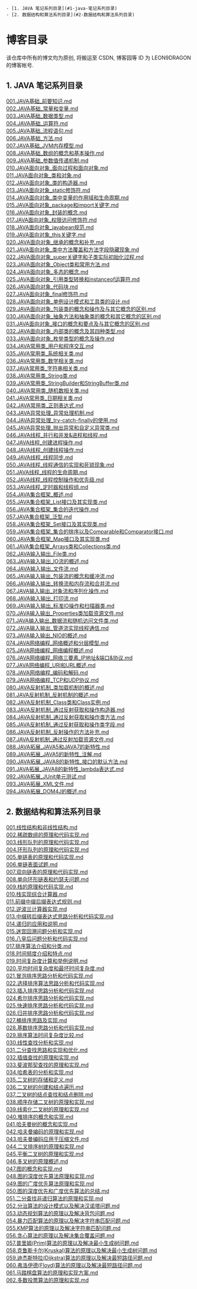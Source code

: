 <!-- TOC -->

    - [1. JAVA 笔记系列目录](#1-java-笔记系列目录)
    - [2. 数据结构和算法系列目录](#2-数据结构和算法系列目录)

<!-- /TOC -->

# 博客目录
该仓库中所有的博文均为原创, 将搬运至 CSDN, 博客园等 ID 为 LEON9DRAGON 的博客帐号.


## 1. JAVA 笔记系列目录
[001.JAVA基础_前要知识.md](https://github.com/leon9dragon/all_blogs/blob/main/notes_of_java/01.java_notes/001.JAVA%E5%9F%BA%E7%A1%80_%E5%89%8D%E8%A6%81%E7%9F%A5%E8%AF%86.md)<br/>
[002.JAVA基础_常量和变量.md](https://github.com/leon9dragon/all_blogs/blob/main/notes_of_java/01.java_notes/002.JAVA%E5%9F%BA%E7%A1%80_%E5%B8%B8%E9%87%8F%E5%92%8C%E5%8F%98%E9%87%8F.md)<br/>
[003.JAVA基础_数据类型.md](https://github.com/leon9dragon/all_blogs/blob/main/notes_of_java/01.java_notes/003.JAVA%E5%9F%BA%E7%A1%80_%E6%95%B0%E6%8D%AE%E7%B1%BB%E5%9E%8B.md)<br/>
[004.JAVA基础_运算符.md](https://github.com/leon9dragon/all_blogs/blob/main/notes_of_java/01.java_notes/004.JAVA%E5%9F%BA%E7%A1%80_%E8%BF%90%E7%AE%97%E7%AC%A6.md)<br/>
[005.JAVA基础_流程语句.md](https://github.com/leon9dragon/all_blogs/blob/main/notes_of_java/01.java_notes/005.JAVA%E5%9F%BA%E7%A1%80_%E6%B5%81%E7%A8%8B%E8%AF%AD%E5%8F%A5.md)<br/>
[006.JAVA基础_方法.md](https://github.com/leon9dragon/all_blogs/blob/main/notes_of_java/01.java_notes/006.JAVA%E5%9F%BA%E7%A1%80_%E6%96%B9%E6%B3%95.md)<br/>
[007.JAVA基础_JVM内存模型.md](https://github.com/leon9dragon/all_blogs/blob/main/notes_of_java/01.java_notes/007.JAVA%E5%9F%BA%E7%A1%80_JVM%E5%86%85%E5%AD%98%E6%A8%A1%E5%9E%8B.md)<br/>
[008.JAVA基础_数组的概念和基本操作.md](https://github.com/leon9dragon/all_blogs/blob/main/notes_of_java/01.java_notes/008.JAVA%E5%9F%BA%E7%A1%80_%E6%95%B0%E7%BB%84%E7%9A%84%E6%A6%82%E5%BF%B5%E5%92%8C%E5%9F%BA%E6%9C%AC%E6%93%8D%E4%BD%9C.md)<br/>
[009.JAVA基础_参数值传递机制.md](https://github.com/leon9dragon/all_blogs/blob/main/notes_of_java/01.java_notes/009.JAVA%E5%9F%BA%E7%A1%80_%E5%8F%82%E6%95%B0%E5%80%BC%E4%BC%A0%E9%80%92%E6%9C%BA%E5%88%B6.md)<br/>
[010.JAVA面向对象_面向过程和面向对象.md](https://github.com/leon9dragon/all_blogs/blob/main/notes_of_java/01.java_notes/010.JAVA%E9%9D%A2%E5%90%91%E5%AF%B9%E8%B1%A1_%E9%9D%A2%E5%90%91%E8%BF%87%E7%A8%8B%E5%92%8C%E9%9D%A2%E5%90%91%E5%AF%B9%E8%B1%A1.md)<br/>
[011.JAVA面向对象_类和对象.md](https://github.com/leon9dragon/all_blogs/blob/main/notes_of_java/01.java_notes/011.JAVA%E9%9D%A2%E5%90%91%E5%AF%B9%E8%B1%A1_%E7%B1%BB%E5%92%8C%E5%AF%B9%E8%B1%A1.md)<br/>
[012.JAVA面向对象_类的构造器.md](https://github.com/leon9dragon/all_blogs/blob/main/notes_of_java/01.java_notes/012.JAVA%E9%9D%A2%E5%90%91%E5%AF%B9%E8%B1%A1_%E7%B1%BB%E7%9A%84%E6%9E%84%E9%80%A0%E5%99%A8.md)<br/>
[013.JAVA面向对象_static修饰符.md](https://github.com/leon9dragon/all_blogs/blob/main/notes_of_java/01.java_notes/013.JAVA%E9%9D%A2%E5%90%91%E5%AF%B9%E8%B1%A1_static%E4%BF%AE%E9%A5%B0%E7%AC%A6.md)<br/>
[014.JAVA面向对象_类中变量的作用域和生命周期.md](https://github.com/leon9dragon/all_blogs/blob/main/notes_of_java/01.java_notes/014.JAVA%E9%9D%A2%E5%90%91%E5%AF%B9%E8%B1%A1_%E7%B1%BB%E4%B8%AD%E5%8F%98%E9%87%8F%E7%9A%84%E4%BD%9C%E7%94%A8%E5%9F%9F%E5%92%8C%E7%94%9F%E5%91%BD%E5%91%A8%E6%9C%9F.md)<br/>
[015.JAVA面向对象_package和import关键字.md](https://github.com/leon9dragon/all_blogs/blob/main/notes_of_java/01.java_notes/015.JAVA%E9%9D%A2%E5%90%91%E5%AF%B9%E8%B1%A1_package%E5%92%8Cimport%E5%85%B3%E9%94%AE%E5%AD%97.md)<br/>
[016.JAVA面向对象_封装的概念.md](https://github.com/leon9dragon/all_blogs/blob/main/notes_of_java/01.java_notes/016.JAVA%E9%9D%A2%E5%90%91%E5%AF%B9%E8%B1%A1_%E5%B0%81%E8%A3%85%E7%9A%84%E6%A6%82%E5%BF%B5.md)<br/>
[017.JAVA面向对象_权限访问修饰符.md](https://github.com/leon9dragon/all_blogs/blob/main/notes_of_java/01.java_notes/017.JAVA%E9%9D%A2%E5%90%91%E5%AF%B9%E8%B1%A1_%E6%9D%83%E9%99%90%E8%AE%BF%E9%97%AE%E4%BF%AE%E9%A5%B0%E7%AC%A6.md)<br/>
[018.JAVA面向对象_javabean规范.md](https://github.com/leon9dragon/all_blogs/blob/main/notes_of_java/01.java_notes/018.JAVA%E9%9D%A2%E5%90%91%E5%AF%B9%E8%B1%A1_javabean%E8%A7%84%E8%8C%83.md)<br/>
[019.JAVA面向对象_this关键字.md](https://github.com/leon9dragon/all_blogs/blob/main/notes_of_java/01.java_notes/019.JAVA%E9%9D%A2%E5%90%91%E5%AF%B9%E8%B1%A1_this%E5%85%B3%E9%94%AE%E5%AD%97.md)<br/>
[020.JAVA面向对象_继承的概念和补充.md](https://github.com/leon9dragon/all_blogs/blob/main/notes_of_java/01.java_notes/020.JAVA%E9%9D%A2%E5%90%91%E5%AF%B9%E8%B1%A1_%E7%BB%A7%E6%89%BF%E7%9A%84%E6%A6%82%E5%BF%B5%E5%92%8C%E8%A1%A5%E5%85%85.md)<br/>
[021.JAVA面向对象_类中方法覆盖和方法字段隐藏现象.md](https://github.com/leon9dragon/all_blogs/blob/main/notes_of_java/01.java_notes/021.JAVA%E9%9D%A2%E5%90%91%E5%AF%B9%E8%B1%A1_%E7%B1%BB%E4%B8%AD%E6%96%B9%E6%B3%95%E8%A6%86%E7%9B%96%E5%92%8C%E6%96%B9%E6%B3%95%E5%AD%97%E6%AE%B5%E9%9A%90%E8%97%8F%E7%8E%B0%E8%B1%A1.md)<br/>
[022.JAVA面向对象_super关键字和子类实际初始化过程.md](https://github.com/leon9dragon/all_blogs/blob/main/notes_of_java/01.java_notes/022.JAVA%E9%9D%A2%E5%90%91%E5%AF%B9%E8%B1%A1_super%E5%85%B3%E9%94%AE%E5%AD%97%E5%92%8C%E5%AD%90%E7%B1%BB%E5%AE%9E%E9%99%85%E5%88%9D%E5%A7%8B%E5%8C%96%E8%BF%87%E7%A8%8B.md)<br/>
[023.JAVA面向对象_Object类和常用方法.md](https://github.com/leon9dragon/all_blogs/blob/main/notes_of_java/01.java_notes/023.JAVA%E9%9D%A2%E5%90%91%E5%AF%B9%E8%B1%A1_Object%E7%B1%BB%E5%92%8C%E5%B8%B8%E7%94%A8%E6%96%B9%E6%B3%95.md)<br/>
[024.JAVA面向对象_多态的概念.md](https://github.com/leon9dragon/all_blogs/blob/main/notes_of_java/01.java_notes/024.JAVA%E9%9D%A2%E5%90%91%E5%AF%B9%E8%B1%A1_%E5%A4%9A%E6%80%81%E7%9A%84%E6%A6%82%E5%BF%B5.md)<br/>
[025.JAVA面向对象_引用类型转换和instanceof运算符.md](https://github.com/leon9dragon/all_blogs/blob/main/notes_of_java/01.java_notes/025.JAVA%E9%9D%A2%E5%90%91%E5%AF%B9%E8%B1%A1_%E5%BC%95%E7%94%A8%E7%B1%BB%E5%9E%8B%E8%BD%AC%E6%8D%A2%E5%92%8Cinstanceof%E8%BF%90%E7%AE%97%E7%AC%A6.md)<br/>
[026.JAVA面向对象_代码块.md](https://github.com/leon9dragon/all_blogs/blob/main/notes_of_java/01.java_notes/026.JAVA%E9%9D%A2%E5%90%91%E5%AF%B9%E8%B1%A1_%E4%BB%A3%E7%A0%81%E5%9D%97.md)<br/>
[027.JAVA面向对象_final修饰符.md](https://github.com/leon9dragon/all_blogs/blob/main/notes_of_java/01.java_notes/027.JAVA%E9%9D%A2%E5%90%91%E5%AF%B9%E8%B1%A1_final%E4%BF%AE%E9%A5%B0%E7%AC%A6.md)<br/>
[028.JAVA面向对象_单例设计模式和工具类的设计.md](https://github.com/leon9dragon/all_blogs/blob/main/notes_of_java/01.java_notes/028.JAVA%E9%9D%A2%E5%90%91%E5%AF%B9%E8%B1%A1_%E5%8D%95%E4%BE%8B%E8%AE%BE%E8%AE%A1%E6%A8%A1%E5%BC%8F%E5%92%8C%E5%B7%A5%E5%85%B7%E7%B1%BB%E7%9A%84%E8%AE%BE%E8%AE%A1.md)<br/>
[029.JAVA面向对象_包装类的概念和操作及与其它概念的区别.md](https://github.com/leon9dragon/all_blogs/blob/main/notes_of_java/01.java_notes/029.JAVA%E9%9D%A2%E5%90%91%E5%AF%B9%E8%B1%A1_%E5%8C%85%E8%A3%85%E7%B1%BB%E7%9A%84%E6%A6%82%E5%BF%B5%E5%92%8C%E6%93%8D%E4%BD%9C%E5%8F%8A%E4%B8%8E%E5%85%B6%E5%AE%83%E6%A6%82%E5%BF%B5%E7%9A%84%E5%8C%BA%E5%88%AB.md)<br/>
[030.JAVA面向对象_抽象方法和抽象类的概念和其它概念的区别.md](https://github.com/leon9dragon/all_blogs/blob/main/notes_of_java/01.java_notes/030.JAVA%E9%9D%A2%E5%90%91%E5%AF%B9%E8%B1%A1_%E6%8A%BD%E8%B1%A1%E6%96%B9%E6%B3%95%E5%92%8C%E6%8A%BD%E8%B1%A1%E7%B1%BB%E7%9A%84%E6%A6%82%E5%BF%B5%E5%92%8C%E5%85%B6%E5%AE%83%E6%A6%82%E5%BF%B5%E7%9A%84%E5%8C%BA%E5%88%AB.md)<br/>
[031.JAVA面向对象_接口的概念和要点及与其它概念的区别.md](https://github.com/leon9dragon/all_blogs/blob/main/notes_of_java/01.java_notes/031.JAVA%E9%9D%A2%E5%90%91%E5%AF%B9%E8%B1%A1_%E6%8E%A5%E5%8F%A3%E7%9A%84%E6%A6%82%E5%BF%B5%E5%92%8C%E8%A6%81%E7%82%B9%E5%8F%8A%E4%B8%8E%E5%85%B6%E5%AE%83%E6%A6%82%E5%BF%B5%E7%9A%84%E5%8C%BA%E5%88%AB.md)<br/>
[032.JAVA面向对象_内部类的概念及其四种类型.md](https://github.com/leon9dragon/all_blogs/blob/main/notes_of_java/01.java_notes/032.JAVA%E9%9D%A2%E5%90%91%E5%AF%B9%E8%B1%A1_%E5%86%85%E9%83%A8%E7%B1%BB%E7%9A%84%E6%A6%82%E5%BF%B5%E5%8F%8A%E5%85%B6%E5%9B%9B%E7%A7%8D%E7%B1%BB%E5%9E%8B.md)<br/>
[033.JAVA面向对象_枚举类型的概念及操作.md](https://github.com/leon9dragon/all_blogs/blob/main/notes_of_java/01.java_notes/033.JAVA%E9%9D%A2%E5%90%91%E5%AF%B9%E8%B1%A1_%E6%9E%9A%E4%B8%BE%E7%B1%BB%E5%9E%8B%E7%9A%84%E6%A6%82%E5%BF%B5%E5%8F%8A%E6%93%8D%E4%BD%9C.md)<br/>
[034.JAVA常用类_用户和程序交互.md](https://github.com/leon9dragon/all_blogs/blob/main/notes_of_java/01.java_notes/034.JAVA%E5%B8%B8%E7%94%A8%E7%B1%BB_%E7%94%A8%E6%88%B7%E5%92%8C%E7%A8%8B%E5%BA%8F%E4%BA%A4%E4%BA%92.md)<br/>
[035.JAVA常用类_系统相关类.md](https://github.com/leon9dragon/all_blogs/blob/main/notes_of_java/01.java_notes/035.JAVA%E5%B8%B8%E7%94%A8%E7%B1%BB_%E7%B3%BB%E7%BB%9F%E7%9B%B8%E5%85%B3%E7%B1%BB.md)<br/>
[036.JAVA常用类_数学相关类.md](https://github.com/leon9dragon/all_blogs/blob/main/notes_of_java/01.java_notes/036.JAVA%E5%B8%B8%E7%94%A8%E7%B1%BB_%E6%95%B0%E5%AD%A6%E7%9B%B8%E5%85%B3%E7%B1%BB.md)<br/>
[037.JAVA常用类_字符串相关类.md](https://github.com/leon9dragon/all_blogs/blob/main/notes_of_java/01.java_notes/037.JAVA%E5%B8%B8%E7%94%A8%E7%B1%BB_%E5%AD%97%E7%AC%A6%E4%B8%B2%E7%9B%B8%E5%85%B3%E7%B1%BB.md)<br/>
[038.JAVA常用类_String类.md](https://github.com/leon9dragon/all_blogs/blob/main/notes_of_java/01.java_notes/038.JAVA%E5%B8%B8%E7%94%A8%E7%B1%BB_String%E7%B1%BB.md)<br/>
[039.JAVA常用类_StringBuilder和StringBuffer类.md](https://github.com/leon9dragon/all_blogs/blob/main/notes_of_java/01.java_notes/039.JAVA%E5%B8%B8%E7%94%A8%E7%B1%BB_StringBuilder%E5%92%8CStringBuffer%E7%B1%BB.md)<br/>
[040.JAVA常用类_随机数相关类.md](https://github.com/leon9dragon/all_blogs/blob/main/notes_of_java/01.java_notes/040.JAVA%E5%B8%B8%E7%94%A8%E7%B1%BB_%E9%9A%8F%E6%9C%BA%E6%95%B0%E7%9B%B8%E5%85%B3%E7%B1%BB.md)<br/>
[041.JAVA常用类_日期相关类.md](https://github.com/leon9dragon/all_blogs/blob/main/notes_of_java/01.java_notes/041.JAVA%E5%B8%B8%E7%94%A8%E7%B1%BB_%E6%97%A5%E6%9C%9F%E7%9B%B8%E5%85%B3%E7%B1%BB.md)<br/>
[042.JAVA常用类_正则表达式.md](https://github.com/leon9dragon/all_blogs/blob/main/notes_of_java/01.java_notes/042.JAVA%E5%B8%B8%E7%94%A8%E7%B1%BB_%E6%AD%A3%E5%88%99%E8%A1%A8%E8%BE%BE%E5%BC%8F.md)<br/>
[043.JAVA异常处理_异常处理机制.md](https://github.com/leon9dragon/all_blogs/blob/main/notes_of_java/01.java_notes/043.JAVA%E5%BC%82%E5%B8%B8%E5%A4%84%E7%90%86_%E5%BC%82%E5%B8%B8%E5%A4%84%E7%90%86%E6%9C%BA%E5%88%B6.md)<br/>
[044.JAVA异常处理_try-catch-finally的使用.md](https://github.com/leon9dragon/all_blogs/blob/main/notes_of_java/01.java_notes/044.JAVA%E5%BC%82%E5%B8%B8%E5%A4%84%E7%90%86_try-catch-finally%E7%9A%84%E4%BD%BF%E7%94%A8.md)<br/>
[045.JAVA异常处理_抛出异常和自定义异常类.md](https://github.com/leon9dragon/all_blogs/blob/main/notes_of_java/01.java_notes/045.JAVA%E5%BC%82%E5%B8%B8%E5%A4%84%E7%90%86_%E6%8A%9B%E5%87%BA%E5%BC%82%E5%B8%B8%E5%92%8C%E8%87%AA%E5%AE%9A%E4%B9%89%E5%BC%82%E5%B8%B8%E7%B1%BB.md)<br/>
[046.JAVA线程_并行和并发&进程和线程.md](https://github.com/leon9dragon/all_blogs/blob/main/notes_of_java/01.java_notes/046.JAVA%E7%BA%BF%E7%A8%8B_%E5%B9%B6%E8%A1%8C%E5%92%8C%E5%B9%B6%E5%8F%91%26%E8%BF%9B%E7%A8%8B%E5%92%8C%E7%BA%BF%E7%A8%8B.md)<br/>
[047.JAVA线程_创建进程操作.md](https://github.com/leon9dragon/all_blogs/blob/main/notes_of_java/01.java_notes/047.JAVA%E7%BA%BF%E7%A8%8B_%E5%88%9B%E5%BB%BA%E8%BF%9B%E7%A8%8B%E6%93%8D%E4%BD%9C.md)<br/>
[048.JAVA线程_创建线程操作.md](https://github.com/leon9dragon/all_blogs/blob/main/notes_of_java/01.java_notes/048.JAVA%E7%BA%BF%E7%A8%8B_%E5%88%9B%E5%BB%BA%E7%BA%BF%E7%A8%8B%E6%93%8D%E4%BD%9C.md)<br/>
[049.JAVA线程_线程同步.md](https://github.com/leon9dragon/all_blogs/blob/main/notes_of_java/01.java_notes/049.JAVA%E7%BA%BF%E7%A8%8B_%E7%BA%BF%E7%A8%8B%E5%90%8C%E6%AD%A5.md)<br/>
[050.JAVA线程_线程通信的实现和死锁现象.md](https://github.com/leon9dragon/all_blogs/blob/main/notes_of_java/01.java_notes/050.JAVA%E7%BA%BF%E7%A8%8B_%E7%BA%BF%E7%A8%8B%E9%80%9A%E4%BF%A1%E7%9A%84%E5%AE%9E%E7%8E%B0%E5%92%8C%E6%AD%BB%E9%94%81%E7%8E%B0%E8%B1%A1.md)<br/>
[051.JAVA线程_线程的生命周期.md](https://github.com/leon9dragon/all_blogs/blob/main/notes_of_java/01.java_notes/051.JAVA%E7%BA%BF%E7%A8%8B_%E7%BA%BF%E7%A8%8B%E7%9A%84%E7%94%9F%E5%91%BD%E5%91%A8%E6%9C%9F.md)<br/>
[052.JAVA线程_线程控制操作和优先级.md](https://github.com/leon9dragon/all_blogs/blob/main/notes_of_java/01.java_notes/052.JAVA%E7%BA%BF%E7%A8%8B_%E7%BA%BF%E7%A8%8B%E6%8E%A7%E5%88%B6%E6%93%8D%E4%BD%9C%E5%92%8C%E4%BC%98%E5%85%88%E7%BA%A7.md)<br/>
[053.JAVA线程_定时器和线程组.md](https://github.com/leon9dragon/all_blogs/blob/main/notes_of_java/01.java_notes/053.JAVA%E7%BA%BF%E7%A8%8B_%E5%AE%9A%E6%97%B6%E5%99%A8%E5%92%8C%E7%BA%BF%E7%A8%8B%E7%BB%84.md)<br/>
[054.JAVA集合框架_概述.md](https://github.com/leon9dragon/all_blogs/blob/main/notes_of_java/01.java_notes/054.JAVA%E9%9B%86%E5%90%88%E6%A1%86%E6%9E%B6_%E6%A6%82%E8%BF%B0.md)<br/>
[055.JAVA集合框架_List接口及其实现类.md](https://github.com/leon9dragon/all_blogs/blob/main/notes_of_java/01.java_notes/055.JAVA%E9%9B%86%E5%90%88%E6%A1%86%E6%9E%B6_List%E6%8E%A5%E5%8F%A3%E5%8F%8A%E5%85%B6%E5%AE%9E%E7%8E%B0%E7%B1%BB.md)<br/>
[056.JAVA集合框架_集合的迭代操作.md](https://github.com/leon9dragon/all_blogs/blob/main/notes_of_java/01.java_notes/056.JAVA%E9%9B%86%E5%90%88%E6%A1%86%E6%9E%B6_%E9%9B%86%E5%90%88%E7%9A%84%E8%BF%AD%E4%BB%A3%E6%93%8D%E4%BD%9C.md)<br/>
[057.JAVA集合框架_泛型.md](https://github.com/leon9dragon/all_blogs/blob/main/notes_of_java/01.java_notes/057.JAVA%E9%9B%86%E5%90%88%E6%A1%86%E6%9E%B6_%E6%B3%9B%E5%9E%8B.md)<br/>
[058.JAVA集合框架_Set接口及其实现类.md](https://github.com/leon9dragon/all_blogs/blob/main/notes_of_java/01.java_notes/058.JAVA%E9%9B%86%E5%90%88%E6%A1%86%E6%9E%B6_Set%E6%8E%A5%E5%8F%A3%E5%8F%8A%E5%85%B6%E5%AE%9E%E7%8E%B0%E7%B1%BB.md)<br/>
[059.JAVA集合框架_集合的排序以及Comparable和Comparator接口.md](https://github.com/leon9dragon/all_blogs/blob/main/notes_of_java/01.java_notes/059.JAVA%E9%9B%86%E5%90%88%E6%A1%86%E6%9E%B6_%E9%9B%86%E5%90%88%E7%9A%84%E6%8E%92%E5%BA%8F%E4%BB%A5%E5%8F%8AComparable%E5%92%8CComparator%E6%8E%A5%E5%8F%A3.md)<br/>
[060.JAVA集合框架_Map接口及其实现类.md](https://github.com/leon9dragon/all_blogs/blob/main/notes_of_java/01.java_notes/060.JAVA%E9%9B%86%E5%90%88%E6%A1%86%E6%9E%B6_Map%E6%8E%A5%E5%8F%A3%E5%8F%8A%E5%85%B6%E5%AE%9E%E7%8E%B0%E7%B1%BB.md)<br/>
[061.JAVA集合框架_Arrays类和Collections类.md](https://github.com/leon9dragon/all_blogs/blob/main/notes_of_java/01.java_notes/061.JAVA%E9%9B%86%E5%90%88%E6%A1%86%E6%9E%B6_Arrays%E7%B1%BB%E5%92%8CCollections%E7%B1%BB.md)<br/>
[062.JAVA输入输出_File类.md](https://github.com/leon9dragon/all_blogs/blob/main/notes_of_java/01.java_notes/062.JAVA%E8%BE%93%E5%85%A5%E8%BE%93%E5%87%BA_File%E7%B1%BB.md)<br/>
[063.JAVA输入输出_IO流的概述.md](https://github.com/leon9dragon/all_blogs/blob/main/notes_of_java/01.java_notes/063.JAVA%E8%BE%93%E5%85%A5%E8%BE%93%E5%87%BA_IO%E6%B5%81%E7%9A%84%E6%A6%82%E8%BF%B0.md)<br/>
[064.JAVA输入输出_文件流.md](https://github.com/leon9dragon/all_blogs/blob/main/notes_of_java/01.java_notes/064.JAVA%E8%BE%93%E5%85%A5%E8%BE%93%E5%87%BA_%E6%96%87%E4%BB%B6%E6%B5%81.md)<br/>
[065.JAVA输入输出_包装流的概念和缓冲流.md](https://github.com/leon9dragon/all_blogs/blob/main/notes_of_java/01.java_notes/065.JAVA%E8%BE%93%E5%85%A5%E8%BE%93%E5%87%BA_%E5%8C%85%E8%A3%85%E6%B5%81%E7%9A%84%E6%A6%82%E5%BF%B5%E5%92%8C%E7%BC%93%E5%86%B2%E6%B5%81.md)<br/>
[066.JAVA输入输出_转换流和内存流和合并流.md](https://github.com/leon9dragon/all_blogs/blob/main/notes_of_java/01.java_notes/066.JAVA%E8%BE%93%E5%85%A5%E8%BE%93%E5%87%BA_%E8%BD%AC%E6%8D%A2%E6%B5%81%E5%92%8C%E5%86%85%E5%AD%98%E6%B5%81%E5%92%8C%E5%90%88%E5%B9%B6%E6%B5%81.md)<br/>
[067.JAVA输入输出_对象流和序列化操作.md](https://github.com/leon9dragon/all_blogs/blob/main/notes_of_java/01.java_notes/067.JAVA%E8%BE%93%E5%85%A5%E8%BE%93%E5%87%BA_%E5%AF%B9%E8%B1%A1%E6%B5%81%E5%92%8C%E5%BA%8F%E5%88%97%E5%8C%96%E6%93%8D%E4%BD%9C.md)<br/>
[068.JAVA输入输出_打印流.md](https://github.com/leon9dragon/all_blogs/blob/main/notes_of_java/01.java_notes/068.JAVA%E8%BE%93%E5%85%A5%E8%BE%93%E5%87%BA_%E6%89%93%E5%8D%B0%E6%B5%81.md)<br/>
[069.JAVA输入输出_标准IO操作和扫描器类.md](https://github.com/leon9dragon/all_blogs/blob/main/notes_of_java/01.java_notes/069.JAVA%E8%BE%93%E5%85%A5%E8%BE%93%E5%87%BA_%E6%A0%87%E5%87%86IO%E6%93%8D%E4%BD%9C%E5%92%8C%E6%89%AB%E6%8F%8F%E5%99%A8%E7%B1%BB.md)<br/>
[070.JAVA输入输出_Properties类加载资源文件.md](https://github.com/leon9dragon/all_blogs/blob/main/notes_of_java/01.java_notes/070.JAVA%E8%BE%93%E5%85%A5%E8%BE%93%E5%87%BA_Properties%E7%B1%BB%E5%8A%A0%E8%BD%BD%E8%B5%84%E6%BA%90%E6%96%87%E4%BB%B6.md)<br/>
[071.JAVA输入输出_数据流和随机访问文件类.md](https://github.com/leon9dragon/all_blogs/blob/main/notes_of_java/01.java_notes/071.JAVA%E8%BE%93%E5%85%A5%E8%BE%93%E5%87%BA_%E6%95%B0%E6%8D%AE%E6%B5%81%E5%92%8C%E9%9A%8F%E6%9C%BA%E8%AE%BF%E9%97%AE%E6%96%87%E4%BB%B6%E7%B1%BB.md)<br/>
[072.JAVA输入输出_管道流实现线程通信.md](https://github.com/leon9dragon/all_blogs/blob/main/notes_of_java/01.java_notes/072.JAVA%E8%BE%93%E5%85%A5%E8%BE%93%E5%87%BA_%E7%AE%A1%E9%81%93%E6%B5%81%E5%AE%9E%E7%8E%B0%E7%BA%BF%E7%A8%8B%E9%80%9A%E4%BF%A1.md)<br/>
[073.JAVA输入输出_NIO的概述.md](https://github.com/leon9dragon/all_blogs/blob/main/notes_of_java/01.java_notes/073.JAVA%E8%BE%93%E5%85%A5%E8%BE%93%E5%87%BA_NIO%E7%9A%84%E6%A6%82%E8%BF%B0.md)<br/>
[074.JAVA网络编程_网络概述和分层模型.md](https://github.com/leon9dragon/all_blogs/blob/main/notes_of_java/01.java_notes/074.JAVA%E7%BD%91%E7%BB%9C%E7%BC%96%E7%A8%8B_%E7%BD%91%E7%BB%9C%E6%A6%82%E8%BF%B0%E5%92%8C%E5%88%86%E5%B1%82%E6%A8%A1%E5%9E%8B.md)<br/>
[075.JAVA网络编程_网络编程概述.md](https://github.com/leon9dragon/all_blogs/blob/main/notes_of_java/01.java_notes/075.JAVA%E7%BD%91%E7%BB%9C%E7%BC%96%E7%A8%8B_%E7%BD%91%E7%BB%9C%E7%BC%96%E7%A8%8B%E6%A6%82%E8%BF%B0.md)<br/>
[076.JAVA网络编程_网络三要素_IP地址&端口&协议.md](https://github.com/leon9dragon/all_blogs/blob/main/notes_of_java/01.java_notes/076.JAVA%E7%BD%91%E7%BB%9C%E7%BC%96%E7%A8%8B_%E7%BD%91%E7%BB%9C%E4%B8%89%E8%A6%81%E7%B4%A0_IP%E5%9C%B0%E5%9D%80%26%E7%AB%AF%E5%8F%A3%26%E5%8D%8F%E8%AE%AE.md)<br/>
[077.JAVA网络编程_URI和URL概述.md](https://github.com/leon9dragon/all_blogs/blob/main/notes_of_java/01.java_notes/077.JAVA%E7%BD%91%E7%BB%9C%E7%BC%96%E7%A8%8B_URI%E5%92%8CURL%E6%A6%82%E8%BF%B0.md)<br/>
[078.JAVA网络编程_编码和解码.md](https://github.com/leon9dragon/all_blogs/blob/main/notes_of_java/01.java_notes/078.JAVA%E7%BD%91%E7%BB%9C%E7%BC%96%E7%A8%8B_%E7%BC%96%E7%A0%81%E5%92%8C%E8%A7%A3%E7%A0%81.md)<br/>
[079.JAVA网络编程_TCP和UDP协议.md](https://github.com/leon9dragon/all_blogs/blob/main/notes_of_java/01.java_notes/079.JAVA%E7%BD%91%E7%BB%9C%E7%BC%96%E7%A8%8B_TCP%E5%92%8CUDP%E5%8D%8F%E8%AE%AE.md)<br/>
[080.JAVA反射机制_类加载机制的概述.md](https://github.com/leon9dragon/all_blogs/blob/main/notes_of_java/01.java_notes/080.JAVA%E5%8F%8D%E5%B0%84%E6%9C%BA%E5%88%B6_%E7%B1%BB%E5%8A%A0%E8%BD%BD%E6%9C%BA%E5%88%B6%E7%9A%84%E6%A6%82%E8%BF%B0.md)<br/>
[081.JAVA反射机制_反射机制的概述.md](https://github.com/leon9dragon/all_blogs/blob/main/notes_of_java/01.java_notes/081.JAVA%E5%8F%8D%E5%B0%84%E6%9C%BA%E5%88%B6_%E5%8F%8D%E5%B0%84%E6%9C%BA%E5%88%B6%E7%9A%84%E6%A6%82%E8%BF%B0.md)<br/>
[082.JAVA反射机制_Class类和Class实例.md](https://github.com/leon9dragon/all_blogs/blob/main/notes_of_java/01.java_notes/082.JAVA%E5%8F%8D%E5%B0%84%E6%9C%BA%E5%88%B6_Class%E7%B1%BB%E5%92%8CClass%E5%AE%9E%E4%BE%8B.md)<br/>
[083.JAVA反射机制_通过反射获取和操作构造器.md](https://github.com/leon9dragon/all_blogs/blob/main/notes_of_java/01.java_notes/083.JAVA%E5%8F%8D%E5%B0%84%E6%9C%BA%E5%88%B6_%E9%80%9A%E8%BF%87%E5%8F%8D%E5%B0%84%E8%8E%B7%E5%8F%96%E5%92%8C%E6%93%8D%E4%BD%9C%E6%9E%84%E9%80%A0%E5%99%A8.md)<br/>
[084.JAVA反射机制_通过反射获取和操作类方法.md](https://github.com/leon9dragon/all_blogs/blob/main/notes_of_java/01.java_notes/084.JAVA%E5%8F%8D%E5%B0%84%E6%9C%BA%E5%88%B6_%E9%80%9A%E8%BF%87%E5%8F%8D%E5%B0%84%E8%8E%B7%E5%8F%96%E5%92%8C%E6%93%8D%E4%BD%9C%E7%B1%BB%E6%96%B9%E6%B3%95.md)<br/>
[085.JAVA反射机制_通过反射获取和操作类字段.md](https://github.com/leon9dragon/all_blogs/blob/main/notes_of_java/01.java_notes/085.JAVA%E5%8F%8D%E5%B0%84%E6%9C%BA%E5%88%B6_%E9%80%9A%E8%BF%87%E5%8F%8D%E5%B0%84%E8%8E%B7%E5%8F%96%E5%92%8C%E6%93%8D%E4%BD%9C%E7%B1%BB%E5%AD%97%E6%AE%B5.md)<br/>
[086.JAVA反射机制_反射操作的方法补充.md](https://github.com/leon9dragon/all_blogs/blob/main/notes_of_java/01.java_notes/086.JAVA%E5%8F%8D%E5%B0%84%E6%9C%BA%E5%88%B6_%E5%8F%8D%E5%B0%84%E6%93%8D%E4%BD%9C%E7%9A%84%E6%96%B9%E6%B3%95%E8%A1%A5%E5%85%85.md)<br/>
[087.JAVA反射机制_通过反射加载资源文件.md](https://github.com/leon9dragon/all_blogs/blob/main/notes_of_java/01.java_notes/087.JAVA%E5%8F%8D%E5%B0%84%E6%9C%BA%E5%88%B6_%E9%80%9A%E8%BF%87%E5%8F%8D%E5%B0%84%E5%8A%A0%E8%BD%BD%E8%B5%84%E6%BA%90%E6%96%87%E4%BB%B6.md)<br/>
[088.JAVA拓展_JAVA5和JAVA7的新特性.md](https://github.com/leon9dragon/all_blogs/blob/main/notes_of_java/01.java_notes/088.JAVA%E6%8B%93%E5%B1%95_JAVA5%E5%92%8CJAVA7%E7%9A%84%E6%96%B0%E7%89%B9%E6%80%A7.md)<br/>
[089.JAVA拓展_JAVA5的新特性_注解.md](https://github.com/leon9dragon/all_blogs/blob/main/notes_of_java/01.java_notes/089.JAVA%E6%8B%93%E5%B1%95_JAVA5%E7%9A%84%E6%96%B0%E7%89%B9%E6%80%A7_%E6%B3%A8%E8%A7%A3.md)<br/>
[090.JAVA拓展_JAVA8的新特性_接口的默认方法.md](https://github.com/leon9dragon/all_blogs/blob/main/notes_of_java/01.java_notes/090.JAVA%E6%8B%93%E5%B1%95_JAVA8%E7%9A%84%E6%96%B0%E7%89%B9%E6%80%A7_%E6%8E%A5%E5%8F%A3%E7%9A%84%E9%BB%98%E8%AE%A4%E6%96%B9%E6%B3%95.md)<br/>
[091.JAVA拓展_JAVA8的新特性_lambda表达式.md](https://github.com/leon9dragon/all_blogs/blob/main/notes_of_java/01.java_notes/091.JAVA%E6%8B%93%E5%B1%95_JAVA8%E7%9A%84%E6%96%B0%E7%89%B9%E6%80%A7_lambda%E8%A1%A8%E8%BE%BE%E5%BC%8F.md)<br/>
[092.JAVA拓展_JUnit单元测试.md](https://github.com/leon9dragon/all_blogs/blob/main/notes_of_java/01.java_notes/092.JAVA%E6%8B%93%E5%B1%95_JUnit%E5%8D%95%E5%85%83%E6%B5%8B%E8%AF%95.md)<br/>
[093.JAVA拓展_XML文件.md](https://github.com/leon9dragon/all_blogs/blob/main/notes_of_java/01.java_notes/093.JAVA%E6%8B%93%E5%B1%95_XML%E6%96%87%E4%BB%B6.md)<br/>
[094.JAVA拓展_DOM4J的概述.md](https://github.com/leon9dragon/all_blogs/blob/main/notes_of_java/01.java_notes/094.JAVA%E6%8B%93%E5%B1%95_DOM4J%E7%9A%84%E6%A6%82%E8%BF%B0.md)<br/>

## 2. 数据结构和算法系列目录
[001.线性结构和非线性结构.md](https://github.com/leon9dragon/all_blogs/blob/main/notes_of_algorithm/01.algorithm_notes/001.%E7%BA%BF%E6%80%A7%E7%BB%93%E6%9E%84%E5%92%8C%E9%9D%9E%E7%BA%BF%E6%80%A7%E7%BB%93%E6%9E%84.md)<br/>
[002.稀疏数组的原理和代码实现.md](https://github.com/leon9dragon/all_blogs/blob/main/notes_of_algorithm/01.algorithm_notes/002.%E7%A8%80%E7%96%8F%E6%95%B0%E7%BB%84%E7%9A%84%E5%8E%9F%E7%90%86%E5%92%8C%E4%BB%A3%E7%A0%81%E5%AE%9E%E7%8E%B0.md)<br/>
[003.线形队列的原理和代码实现.md](https://github.com/leon9dragon/all_blogs/blob/main/notes_of_algorithm/01.algorithm_notes/003.%E7%BA%BF%E5%BD%A2%E9%98%9F%E5%88%97%E7%9A%84%E5%8E%9F%E7%90%86%E5%92%8C%E4%BB%A3%E7%A0%81%E5%AE%9E%E7%8E%B0.md)<br/>
[004.环形队列的原理和代码实现.md](https://github.com/leon9dragon/all_blogs/blob/main/notes_of_algorithm/01.algorithm_notes/004.%E7%8E%AF%E5%BD%A2%E9%98%9F%E5%88%97%E7%9A%84%E5%8E%9F%E7%90%86%E5%92%8C%E4%BB%A3%E7%A0%81%E5%AE%9E%E7%8E%B0.md)<br/>
[005.单链表的原理和代码实现.md](https://github.com/leon9dragon/all_blogs/blob/main/notes_of_algorithm/01.algorithm_notes/005.%E5%8D%95%E9%93%BE%E8%A1%A8%E7%9A%84%E5%8E%9F%E7%90%86%E5%92%8C%E4%BB%A3%E7%A0%81%E5%AE%9E%E7%8E%B0.md)<br/>
[006.单链表面试题.md](https://github.com/leon9dragon/all_blogs/blob/main/notes_of_algorithm/01.algorithm_notes/006.%E5%8D%95%E9%93%BE%E8%A1%A8%E9%9D%A2%E8%AF%95%E9%A2%98.md)<br/>
[007.双向链表的原理和代码实现.md](https://github.com/leon9dragon/all_blogs/blob/main/notes_of_algorithm/01.algorithm_notes/007.%E5%8F%8C%E5%90%91%E9%93%BE%E8%A1%A8%E7%9A%84%E5%8E%9F%E7%90%86%E5%92%8C%E4%BB%A3%E7%A0%81%E5%AE%9E%E7%8E%B0.md)<br/>
[008.单向环形链表和约瑟夫问题.md](https://github.com/leon9dragon/all_blogs/blob/main/notes_of_algorithm/01.algorithm_notes/008.%E5%8D%95%E5%90%91%E7%8E%AF%E5%BD%A2%E9%93%BE%E8%A1%A8%E5%92%8C%E7%BA%A6%E7%91%9F%E5%A4%AB%E9%97%AE%E9%A2%98.md)<br/>
[009.栈的原理和代码实现.md](https://github.com/leon9dragon/all_blogs/blob/main/notes_of_algorithm/01.algorithm_notes/009.%E6%A0%88%E7%9A%84%E5%8E%9F%E7%90%86%E5%92%8C%E4%BB%A3%E7%A0%81%E5%AE%9E%E7%8E%B0.md)<br/>
[010.栈实现综合计算器.md](https://github.com/leon9dragon/all_blogs/blob/main/notes_of_algorithm/01.algorithm_notes/010.%E6%A0%88%E5%AE%9E%E7%8E%B0%E7%BB%BC%E5%90%88%E8%AE%A1%E7%AE%97%E5%99%A8.md)<br/>
[011.前缀中缀后缀表达式规则.md](https://github.com/leon9dragon/all_blogs/blob/main/notes_of_algorithm/01.algorithm_notes/011.%E5%89%8D%E7%BC%80%E4%B8%AD%E7%BC%80%E5%90%8E%E7%BC%80%E8%A1%A8%E8%BE%BE%E5%BC%8F%E8%A7%84%E5%88%99.md)<br/>
[012.逆波兰计算器实现.md](https://github.com/leon9dragon/all_blogs/blob/main/notes_of_algorithm/01.algorithm_notes/012.%E9%80%86%E6%B3%A2%E5%85%B0%E8%AE%A1%E7%AE%97%E5%99%A8%E5%AE%9E%E7%8E%B0.md)<br/>
[013.中缀转后缀表达式思路分析和代码实现.md](https://github.com/leon9dragon/all_blogs/blob/main/notes_of_algorithm/01.algorithm_notes/013.%E4%B8%AD%E7%BC%80%E8%BD%AC%E5%90%8E%E7%BC%80%E8%A1%A8%E8%BE%BE%E5%BC%8F%E6%80%9D%E8%B7%AF%E5%88%86%E6%9E%90%E5%92%8C%E4%BB%A3%E7%A0%81%E5%AE%9E%E7%8E%B0.md)<br/>
[014.递归的应用和说明.md](https://github.com/leon9dragon/all_blogs/blob/main/notes_of_algorithm/01.algorithm_notes/014.%E9%80%92%E5%BD%92%E7%9A%84%E5%BA%94%E7%94%A8%E5%92%8C%E8%AF%B4%E6%98%8E.md)<br/>
[015.迷宫回溯问题分析和实现.md](https://github.com/leon9dragon/all_blogs/blob/main/notes_of_algorithm/01.algorithm_notes/015.%E8%BF%B7%E5%AE%AB%E5%9B%9E%E6%BA%AF%E9%97%AE%E9%A2%98%E5%88%86%E6%9E%90%E5%92%8C%E5%AE%9E%E7%8E%B0.md)<br/>
[016.八皇后问题分析和代码实现.md](https://github.com/leon9dragon/all_blogs/blob/main/notes_of_algorithm/01.algorithm_notes/016.%E5%85%AB%E7%9A%87%E5%90%8E%E9%97%AE%E9%A2%98%E5%88%86%E6%9E%90%E5%92%8C%E4%BB%A3%E7%A0%81%E5%AE%9E%E7%8E%B0.md)<br/>
[017.排序算法介绍和分类.md](https://github.com/leon9dragon/all_blogs/blob/main/notes_of_algorithm/01.algorithm_notes/017.%E6%8E%92%E5%BA%8F%E7%AE%97%E6%B3%95%E4%BB%8B%E7%BB%8D%E5%92%8C%E5%88%86%E7%B1%BB.md)<br/>
[018.时间频度介绍和特点.md](https://github.com/leon9dragon/all_blogs/blob/main/notes_of_algorithm/01.algorithm_notes/018.%E6%97%B6%E9%97%B4%E9%A2%91%E5%BA%A6%E4%BB%8B%E7%BB%8D%E5%92%8C%E7%89%B9%E7%82%B9.md)<br/>
[019.时间复杂度计算和举例说明.md](https://github.com/leon9dragon/all_blogs/blob/main/notes_of_algorithm/01.algorithm_notes/019.%E6%97%B6%E9%97%B4%E5%A4%8D%E6%9D%82%E5%BA%A6%E8%AE%A1%E7%AE%97%E5%92%8C%E4%B8%BE%E4%BE%8B%E8%AF%B4%E6%98%8E.md)<br/>
[020.平均时间复杂度和最坏时间复杂度.md](https://github.com/leon9dragon/all_blogs/blob/main/notes_of_algorithm/01.algorithm_notes/020.%E5%B9%B3%E5%9D%87%E6%97%B6%E9%97%B4%E5%A4%8D%E6%9D%82%E5%BA%A6%E5%92%8C%E6%9C%80%E5%9D%8F%E6%97%B6%E9%97%B4%E5%A4%8D%E6%9D%82%E5%BA%A6.md)<br/>
[021.冒泡排序思路分析和代码实现.md](https://github.com/leon9dragon/all_blogs/blob/main/notes_of_algorithm/01.algorithm_notes/021.%E5%86%92%E6%B3%A1%E6%8E%92%E5%BA%8F%E6%80%9D%E8%B7%AF%E5%88%86%E6%9E%90%E5%92%8C%E4%BB%A3%E7%A0%81%E5%AE%9E%E7%8E%B0.md)<br/>
[022.选择排序算法思路分析和代码实现.md](https://github.com/leon9dragon/all_blogs/blob/main/notes_of_algorithm/01.algorithm_notes/022.%E9%80%89%E6%8B%A9%E6%8E%92%E5%BA%8F%E7%AE%97%E6%B3%95%E6%80%9D%E8%B7%AF%E5%88%86%E6%9E%90%E5%92%8C%E4%BB%A3%E7%A0%81%E5%AE%9E%E7%8E%B0.md)<br/>
[023.插入排序思路分析和代码实现.md](https://github.com/leon9dragon/all_blogs/blob/main/notes_of_algorithm/01.algorithm_notes/023.%E6%8F%92%E5%85%A5%E6%8E%92%E5%BA%8F%E6%80%9D%E8%B7%AF%E5%88%86%E6%9E%90%E5%92%8C%E4%BB%A3%E7%A0%81%E5%AE%9E%E7%8E%B0.md)<br/>
[024.希尔排序思路分析和代码实现.md](https://github.com/leon9dragon/all_blogs/blob/main/notes_of_algorithm/01.algorithm_notes/024.%E5%B8%8C%E5%B0%94%E6%8E%92%E5%BA%8F%E6%80%9D%E8%B7%AF%E5%88%86%E6%9E%90%E5%92%8C%E4%BB%A3%E7%A0%81%E5%AE%9E%E7%8E%B0.md)<br/>
[025.快速排序思路分析和代码实现.md](https://github.com/leon9dragon/all_blogs/blob/main/notes_of_algorithm/01.algorithm_notes/025.%E5%BF%AB%E9%80%9F%E6%8E%92%E5%BA%8F%E6%80%9D%E8%B7%AF%E5%88%86%E6%9E%90%E5%92%8C%E4%BB%A3%E7%A0%81%E5%AE%9E%E7%8E%B0.md)<br/>
[026.归并排序思路分析和代码实现.md](https://github.com/leon9dragon/all_blogs/blob/main/notes_of_algorithm/01.algorithm_notes/026.%E5%BD%92%E5%B9%B6%E6%8E%92%E5%BA%8F%E6%80%9D%E8%B7%AF%E5%88%86%E6%9E%90%E5%92%8C%E4%BB%A3%E7%A0%81%E5%AE%9E%E7%8E%B0.md)<br/>
[027.桶排序思路及实现.md](https://github.com/leon9dragon/all_blogs/blob/main/notes_of_algorithm/01.algorithm_notes/027.%E6%A1%B6%E6%8E%92%E5%BA%8F%E6%80%9D%E8%B7%AF%E5%8F%8A%E5%AE%9E%E7%8E%B0.md)<br/>
[028.基数排序思路分析和代码实现.md](https://github.com/leon9dragon/all_blogs/blob/main/notes_of_algorithm/01.algorithm_notes/028.%E5%9F%BA%E6%95%B0%E6%8E%92%E5%BA%8F%E6%80%9D%E8%B7%AF%E5%88%86%E6%9E%90%E5%92%8C%E4%BB%A3%E7%A0%81%E5%AE%9E%E7%8E%B0.md)<br/>
[029.排序算法时间复杂度比较.md](https://github.com/leon9dragon/all_blogs/blob/main/notes_of_algorithm/01.algorithm_notes/029.%E6%8E%92%E5%BA%8F%E7%AE%97%E6%B3%95%E6%97%B6%E9%97%B4%E5%A4%8D%E6%9D%82%E5%BA%A6%E6%AF%94%E8%BE%83.md)<br/>
[030.线性查找分析和实现.md](https://github.com/leon9dragon/all_blogs/blob/main/notes_of_algorithm/01.algorithm_notes/030.%E7%BA%BF%E6%80%A7%E6%9F%A5%E6%89%BE%E5%88%86%E6%9E%90%E5%92%8C%E5%AE%9E%E7%8E%B0.md)<br/>
[031.二分查找思路和实现和优化.md](https://github.com/leon9dragon/all_blogs/blob/main/notes_of_algorithm/01.algorithm_notes/031.%E4%BA%8C%E5%88%86%E6%9F%A5%E6%89%BE%E6%80%9D%E8%B7%AF%E5%92%8C%E5%AE%9E%E7%8E%B0%E5%92%8C%E4%BC%98%E5%8C%96.md)<br/>
[032.插值查找的原理和实现.md](https://github.com/leon9dragon/all_blogs/blob/main/notes_of_algorithm/01.algorithm_notes/032.%E6%8F%92%E5%80%BC%E6%9F%A5%E6%89%BE%E7%9A%84%E5%8E%9F%E7%90%86%E5%92%8C%E5%AE%9E%E7%8E%B0.md)<br/>
[033.斐波那契查找的原理和实现.md](https://github.com/leon9dragon/all_blogs/blob/main/notes_of_algorithm/01.algorithm_notes/033.%E6%96%90%E6%B3%A2%E9%82%A3%E5%A5%91%E6%9F%A5%E6%89%BE%E7%9A%84%E5%8E%9F%E7%90%86%E5%92%8C%E5%AE%9E%E7%8E%B0.md)<br/>
[034.哈希表的分析和实现.md](https://github.com/leon9dragon/all_blogs/blob/main/notes_of_algorithm/01.algorithm_notes/034.%E5%93%88%E5%B8%8C%E8%A1%A8%E7%9A%84%E5%88%86%E6%9E%90%E5%92%8C%E5%AE%9E%E7%8E%B0.md)<br/>
[035.二叉树的存储和定义.md](https://github.com/leon9dragon/all_blogs/blob/main/notes_of_algorithm/01.algorithm_notes/035.%E4%BA%8C%E5%8F%89%E6%A0%91%E7%9A%84%E5%AD%98%E5%82%A8%E5%92%8C%E5%AE%9A%E4%B9%89.md)<br/>
[036.二叉树的创建和结点遍历.md](https://github.com/leon9dragon/all_blogs/blob/main/notes_of_algorithm/01.algorithm_notes/036.%E4%BA%8C%E5%8F%89%E6%A0%91%E7%9A%84%E5%88%9B%E5%BB%BA%E5%92%8C%E7%BB%93%E7%82%B9%E9%81%8D%E5%8E%86.md)<br/>
[037.二叉树的结点查找和结点删除.md](https://github.com/leon9dragon/all_blogs/blob/main/notes_of_algorithm/01.algorithm_notes/037.%E4%BA%8C%E5%8F%89%E6%A0%91%E7%9A%84%E7%BB%93%E7%82%B9%E6%9F%A5%E6%89%BE%E5%92%8C%E7%BB%93%E7%82%B9%E5%88%A0%E9%99%A4.md)<br/>
[038.顺序存储二叉树的原理和实现.md](https://github.com/leon9dragon/all_blogs/blob/main/notes_of_algorithm/01.algorithm_notes/038.%E9%A1%BA%E5%BA%8F%E5%AD%98%E5%82%A8%E4%BA%8C%E5%8F%89%E6%A0%91%E7%9A%84%E5%8E%9F%E7%90%86%E5%92%8C%E5%AE%9E%E7%8E%B0.md)<br/>
[039.线索化二叉树的原理和实现.md](https://github.com/leon9dragon/all_blogs/blob/main/notes_of_algorithm/01.algorithm_notes/039.%E7%BA%BF%E7%B4%A2%E5%8C%96%E4%BA%8C%E5%8F%89%E6%A0%91%E7%9A%84%E5%8E%9F%E7%90%86%E5%92%8C%E5%AE%9E%E7%8E%B0.md)<br/>
[040.堆排序的概念和实现.md](https://github.com/leon9dragon/all_blogs/blob/main/notes_of_algorithm/01.algorithm_notes/040.%E5%A0%86%E6%8E%92%E5%BA%8F%E7%9A%84%E6%A6%82%E5%BF%B5%E5%92%8C%E5%AE%9E%E7%8E%B0.md)<br/>
[041.哈夫曼树的概念和实现.md](https://github.com/leon9dragon/all_blogs/blob/main/notes_of_algorithm/01.algorithm_notes/041.%E5%93%88%E5%A4%AB%E6%9B%BC%E6%A0%91%E7%9A%84%E6%A6%82%E5%BF%B5%E5%92%8C%E5%AE%9E%E7%8E%B0.md)<br/>
[042.哈夫曼编码的原理和实现.md](https://github.com/leon9dragon/all_blogs/blob/main/notes_of_algorithm/01.algorithm_notes/042.%E5%93%88%E5%A4%AB%E6%9B%BC%E7%BC%96%E7%A0%81%E7%9A%84%E5%8E%9F%E7%90%86%E5%92%8C%E5%AE%9E%E7%8E%B0.md)<br/>
[043.哈夫曼编码应用于压缩文件.md](https://github.com/leon9dragon/all_blogs/blob/main/notes_of_algorithm/01.algorithm_notes/043.%E5%93%88%E5%A4%AB%E6%9B%BC%E7%BC%96%E7%A0%81%E5%BA%94%E7%94%A8%E4%BA%8E%E5%8E%8B%E7%BC%A9%E6%96%87%E4%BB%B6.md)<br/>
[044.二叉排序树的原理和实现.md](https://github.com/leon9dragon/all_blogs/blob/main/notes_of_algorithm/01.algorithm_notes/044.%E4%BA%8C%E5%8F%89%E6%8E%92%E5%BA%8F%E6%A0%91%E7%9A%84%E5%8E%9F%E7%90%86%E5%92%8C%E5%AE%9E%E7%8E%B0.md)<br/>
[045.平衡二叉树的原理和实现.md](https://github.com/leon9dragon/all_blogs/blob/main/notes_of_algorithm/01.algorithm_notes/045.%E5%B9%B3%E8%A1%A1%E4%BA%8C%E5%8F%89%E6%A0%91%E7%9A%84%E5%8E%9F%E7%90%86%E5%92%8C%E5%AE%9E%E7%8E%B0.md)<br/>
[046.多叉树的原理概述.md](https://github.com/leon9dragon/all_blogs/blob/main/notes_of_algorithm/01.algorithm_notes/046.%E5%A4%9A%E5%8F%89%E6%A0%91%E7%9A%84%E5%8E%9F%E7%90%86%E6%A6%82%E8%BF%B0.md)<br/>
[047.图的概念和实现.md](https://github.com/leon9dragon/all_blogs/blob/main/notes_of_algorithm/01.algorithm_notes/047.%E5%9B%BE%E7%9A%84%E6%A6%82%E5%BF%B5%E5%92%8C%E5%AE%9E%E7%8E%B0.md)<br/>
[048.图的深度优先算法原理和实现.md](https://github.com/leon9dragon/all_blogs/blob/main/notes_of_algorithm/01.algorithm_notes/048.%E5%9B%BE%E7%9A%84%E6%B7%B1%E5%BA%A6%E4%BC%98%E5%85%88%E7%AE%97%E6%B3%95%E5%8E%9F%E7%90%86%E5%92%8C%E5%AE%9E%E7%8E%B0.md)<br/>
[049.图的广度优先算法原理和实现.md](https://github.com/leon9dragon/all_blogs/blob/main/notes_of_algorithm/01.algorithm_notes/049.%E5%9B%BE%E7%9A%84%E5%B9%BF%E5%BA%A6%E4%BC%98%E5%85%88%E7%AE%97%E6%B3%95%E5%8E%9F%E7%90%86%E5%92%8C%E5%AE%9E%E7%8E%B0.md)<br/>
[050.图的深度优先和广度优先算法的总结.md](https://github.com/leon9dragon/all_blogs/blob/main/notes_of_algorithm/01.algorithm_notes/050.%E5%9B%BE%E7%9A%84%E6%B7%B1%E5%BA%A6%E4%BC%98%E5%85%88%E5%92%8C%E5%B9%BF%E5%BA%A6%E4%BC%98%E5%85%88%E7%AE%97%E6%B3%95%E7%9A%84%E6%80%BB%E7%BB%93.md)<br/>
[051.二分查找非递归算法的原理和实现.md](https://github.com/leon9dragon/all_blogs/blob/main/notes_of_algorithm/01.algorithm_notes/051.%E4%BA%8C%E5%88%86%E6%9F%A5%E6%89%BE%E9%9D%9E%E9%80%92%E5%BD%92%E7%AE%97%E6%B3%95%E7%9A%84%E5%8E%9F%E7%90%86%E5%92%8C%E5%AE%9E%E7%8E%B0.md)<br/>
[052.分治算法的设计模式以及解决汉诺塔问题.md](https://github.com/leon9dragon/all_blogs/blob/main/notes_of_algorithm/01.algorithm_notes/052.%E5%88%86%E6%B2%BB%E7%AE%97%E6%B3%95%E7%9A%84%E8%AE%BE%E8%AE%A1%E6%A8%A1%E5%BC%8F%E4%BB%A5%E5%8F%8A%E8%A7%A3%E5%86%B3%E6%B1%89%E8%AF%BA%E5%A1%94%E9%97%AE%E9%A2%98.md)<br/>
[053.动态规划算法的原理以及解决背包问题.md](https://github.com/leon9dragon/all_blogs/blob/main/notes_of_algorithm/01.algorithm_notes/053.%E5%8A%A8%E6%80%81%E8%A7%84%E5%88%92%E7%AE%97%E6%B3%95%E7%9A%84%E5%8E%9F%E7%90%86%E4%BB%A5%E5%8F%8A%E8%A7%A3%E5%86%B3%E8%83%8C%E5%8C%85%E9%97%AE%E9%A2%98.md)<br/>
[054.暴力匹配算法的原理以及解决字符串匹配问题.md](https://github.com/leon9dragon/all_blogs/blob/main/notes_of_algorithm/01.algorithm_notes/054.%E6%9A%B4%E5%8A%9B%E5%8C%B9%E9%85%8D%E7%AE%97%E6%B3%95%E7%9A%84%E5%8E%9F%E7%90%86%E4%BB%A5%E5%8F%8A%E8%A7%A3%E5%86%B3%E5%AD%97%E7%AC%A6%E4%B8%B2%E5%8C%B9%E9%85%8D%E9%97%AE%E9%A2%98.md)<br/>
[055.KMP算法的原理以及解决字符串匹配问题.md](https://github.com/leon9dragon/all_blogs/blob/main/notes_of_algorithm/01.algorithm_notes/055.KMP%E7%AE%97%E6%B3%95%E7%9A%84%E5%8E%9F%E7%90%86%E4%BB%A5%E5%8F%8A%E8%A7%A3%E5%86%B3%E5%AD%97%E7%AC%A6%E4%B8%B2%E5%8C%B9%E9%85%8D%E9%97%AE%E9%A2%98.md)<br/>
[056.贪心算法的原理以及解决集合覆盖问题.md](https://github.com/leon9dragon/all_blogs/blob/main/notes_of_algorithm/01.algorithm_notes/056.%E8%B4%AA%E5%BF%83%E7%AE%97%E6%B3%95%E7%9A%84%E5%8E%9F%E7%90%86%E4%BB%A5%E5%8F%8A%E8%A7%A3%E5%86%B3%E9%9B%86%E5%90%88%E8%A6%86%E7%9B%96%E9%97%AE%E9%A2%98.md)<br/>
[057.普里姆(Prim)算法的原理以及解决最小生成树问题.md](https://github.com/leon9dragon/all_blogs/blob/main/notes_of_algorithm/01.algorithm_notes/057.%E6%99%AE%E9%87%8C%E5%A7%86(Prim)%E7%AE%97%E6%B3%95%E7%9A%84%E5%8E%9F%E7%90%86%E4%BB%A5%E5%8F%8A%E8%A7%A3%E5%86%B3%E6%9C%80%E5%B0%8F%E7%94%9F%E6%88%90%E6%A0%91%E9%97%AE%E9%A2%98.md)<br/>
[058.克鲁斯卡尔(Kruskal)算法的原理以及解决最小生成树问题.md](https://github.com/leon9dragon/all_blogs/blob/main/notes_of_algorithm/01.algorithm_notes/058.%E5%85%8B%E9%B2%81%E6%96%AF%E5%8D%A1%E5%B0%94(Kruskal)%E7%AE%97%E6%B3%95%E7%9A%84%E5%8E%9F%E7%90%86%E4%BB%A5%E5%8F%8A%E8%A7%A3%E5%86%B3%E6%9C%80%E5%B0%8F%E7%94%9F%E6%88%90%E6%A0%91%E9%97%AE%E9%A2%98.md)<br/>
[059.迪杰斯特拉(Dijkstra)算法的原理以及解决最短路径问题.md](https://github.com/leon9dragon/all_blogs/blob/main/notes_of_algorithm/01.algorithm_notes/059.%E8%BF%AA%E6%9D%B0%E6%96%AF%E7%89%B9%E6%8B%89(Dijkstra)%E7%AE%97%E6%B3%95%E7%9A%84%E5%8E%9F%E7%90%86%E4%BB%A5%E5%8F%8A%E8%A7%A3%E5%86%B3%E6%9C%80%E7%9F%AD%E8%B7%AF%E5%BE%84%E9%97%AE%E9%A2%98.md)<br/>
[060.弗洛伊德(Floyd)算法的原理以及解决最短路径问题.md](https://github.com/leon9dragon/all_blogs/blob/main/notes_of_algorithm/01.algorithm_notes/060.%E5%BC%97%E6%B4%9B%E4%BC%8A%E5%BE%B7(Floyd)%E7%AE%97%E6%B3%95%E7%9A%84%E5%8E%9F%E7%90%86%E4%BB%A5%E5%8F%8A%E8%A7%A3%E5%86%B3%E6%9C%80%E7%9F%AD%E8%B7%AF%E5%BE%84%E9%97%AE%E9%A2%98.md)<br/>
[061.马踏棋盘算法的原理和实现方案.md](https://github.com/leon9dragon/all_blogs/blob/main/notes_of_algorithm/01.algorithm_notes/061.%E9%A9%AC%E8%B8%8F%E6%A3%8B%E7%9B%98%E7%AE%97%E6%B3%95%E7%9A%84%E5%8E%9F%E7%90%86%E5%92%8C%E5%AE%9E%E7%8E%B0%E6%96%B9%E6%A1%88.md)<br/>
[062.多数投票算法的原理和实现.md](https://github.com/leon9dragon/all_blogs/blob/main/notes_of_algorithm/01.algorithm_notes/062.%E5%A4%9A%E6%95%B0%E6%8A%95%E7%A5%A8%E7%AE%97%E6%B3%95%E7%9A%84%E5%8E%9F%E7%90%86%E5%92%8C%E5%AE%9E%E7%8E%B0.md)<br/>